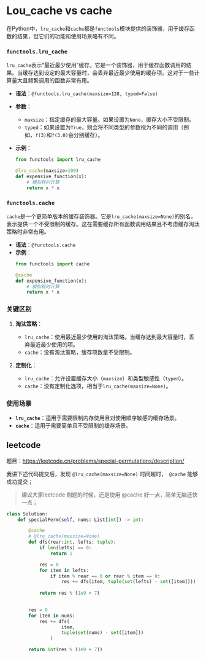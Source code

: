 # Lou_cache vs cache

在Python中，`lru_cache`和`cache`都是`functools`模块提供的装饰器，用于缓存函数的结果，但它们的功能和使用场景略有不同。

### `functools.lru_cache`

`lru_cache`表示“最近最少使用”缓存。它是一个装饰器，用于缓存函数调用的结果。当缓存达到设定的最大容量时，会丢弃最近最少使用的缓存项。这对于一些计算量大且频繁调用的函数非常有用。

- **语法**：`@functools.lru_cache(maxsize=128, typed=False)`
- **参数**：
  - `maxsize`：指定缓存的最大容量。如果设置为`None`，缓存大小不受限制。
  - `typed`：如果设置为`True`，则会将不同类型的参数视为不同的调用（例如，`f(3)`和`f(3.0)`会分别缓存）。

- **示例**：
  ```python
  from functools import lru_cache
  
  @lru_cache(maxsize=100)
  def expensive_function(x):
      # 模拟耗时计算
      return x * x
  ```

### `functools.cache`

`cache`是一个更简单版本的缓存装饰器。它是`lru_cache(maxsize=None)`的别名，表示提供一个不受限制的缓存。这在需要缓存所有函数调用结果且不考虑缓存淘汰策略时非常有用。

- **语法**：`@functools.cache`
- **示例**：
  ```python
  from functools import cache
  
  @cache
  def expensive_function(x):
      # 模拟耗时计算
      return x * x
  ```

### 关键区别

1. **淘汰策略**：
   - `lru_cache`：使用最近最少使用的淘汰策略。当缓存达到最大容量时，丢弃最近最少使用的项。
   - `cache`：没有淘汰策略，缓存项数量不受限制。

2. **定制化**：
   - `lru_cache`：允许设置缓存大小（`maxsize`）和类型敏感性（`typed`）。
   - `cache`：没有定制化选项，相当于`lru_cache(maxsize=None)`。

### 使用场景

- **`lru_cache`**：适用于需要限制内存使用且对使用顺序敏感的缓存场景。
- **`cache`**：适用于需要简单且不受限制的缓存场景。



## leetcode

题目：https://leetcode.cn/problems/special-permutations/description/

我讲下述代码提交后，发现 `@lru_cache(maxsize=None)` 时间超时，` @cache` 能够成功提交；

> 建议大家leetcode 刷题的时候，还是使用 @cache 好一点，简单无脑还快一点；

```python
class Solution:
    def specialPerm(self, nums: List[int]) -> int:

        @cache
        # @lru_cache(maxsize=None)
        def dfs(rear:int, lefts: tuple):
            if len(lefts) == 0:
                return 1

            res = 0
            for item in lefts:
                if item % rear == 0 or rear % item == 0:
                    res += dfs(item, tuple(set(lefts) - set([item])))
            
            return res % (1e9 + 7)
            

        res = 0
        for item in nums:
            res += dfs(
                    item, 
                    tuple(set(nums) - set([item]))
                )

        return int(res % (1e9 + 7))
```

